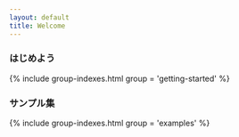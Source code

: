 ```yaml
---
layout: default
title: Welcome
---
```


### はじめよう

{% include group-indexes.html group = 'getting-started' %}

### サンプル集

{% include group-indexes.html group = 'examples' %}
